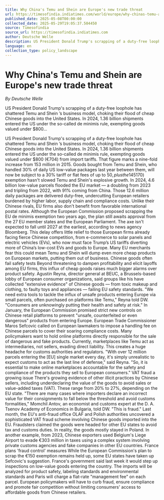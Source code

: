 ```yaml
---
title: Why China's Temu and Shein are Europe's new trade threat
url: https://timesofindia.indiatimes.com/world/europe/why-chinas-temu-and-shein-are-europes-new-trade-threat/articleshow/120991025.cms
published_date: 2025-05-08T00:00:00
collected_date: 2025-05-29T19:05:37.504450
source: Timesofindia
source_url: https://timesofindia.indiatimes.com
author: Deutsche Welle
description: US President Donald Trump's scrapping of a duty-free loophole has shattered Temu and Shein ’s business model, choking their flood of cheap Chinese goods into the United States. In 2024, 1.36 billion shipments entered the US under the so-called de minimis rule, exempting goods valued under $800...
language: en
collection_type: policy_landscape
---
```


# Why China's Temu and Shein are Europe's new trade threat

*By Deutsche Welle*

US President Donald Trump's scrapping of a duty-free loophole has shattered Temu and Shein ’s business model, choking their flood of cheap Chinese goods into the United States. In 2024, 1.36 billion shipments entered the US under the so-called de minimis rule, exempting goods valued under $800...

US President Donald Trump's scrapping of a duty-free loophole has shattered Temu and Shein ’s business model, choking their flood of cheap Chinese goods into the United States. In 2024, 1.36 billion shipments entered the US under the so-called de minimis rule, exempting goods valued under $800 (€704) from import tariffs. That figure marks a nine-fold increase from 153 million in 2015. Goods bought from Temu and Shein, who handled 30% of daily US low-value packages last year between them, will now be subject to a 30% tariff or flat fees of up to $50, plus the 145% tariff on imports from China levied by Trump last month. Poll Should the EU implement stricter customs protocols for low-value parcels? With prices to US consumers more than doubling, these retailers' profit margins are crumbling. So, Temu and Shein will likely double down on Europe, exploiting the European Union 's de minimis loophole to sustain their low-cost model. Europe plans to scrap de minimis loophole Though lower than the US limit, the EU's €150 ($170) exemption hasn't slowed Temu and Shein's explosive growth. In 2024, 4.6 billion low-value parcels flooded the EU market — a doubling from 2023 and tripling from 2022, with 91% coming from China. Those 12.6 million daily packages are delivered duty-free, undercutting European retailers burdened by higher labor, supply chain and compliance costs. Unlike their Chinese rivals, EU firms also don't benefit from favorable international postal rates. Although the European Commission proposed scrapping the EU de minimis exemption two years ago, the plan still awaits approval from the 27 EU member states and the European Parliament. The axe isn't expected to fall until 2027 at the earliest, according to news agency Bloomberg. This delay offers little relief to those European firms already facing fierce Chinese competition, from e-commerce to solar panels and electric vehicles (EVs), who now must face Trump’s US tariffs diverting more of China’s low-cost EVs and goods to Europe. Many EU merchants fear this could mean Temu and Shein will dump even more cheap products on European markets, putting them out of business. Chinese goods often fail safety tests Beyond threatening to dampen profitability and elicit layoffs among EU firms, this influx of cheap goods raises much bigger alarms over product safety. Agustin Reyna, director general at BEUC, a Brussels-based lobby of European consumer organizations, said groups like his have collected "extensive evidence" of Chinese goods — from toxic makeup and clothing, to faulty toys and appliances — failing EU safety standards. "We need extra tools to tackle the influx of unsafe products entering Europe via small parcels, often purchased on platforms like Temu," Reyna told DW. "Consumers are unknowingly putting their health and safety at risk." In January, the European Commission promised strict new controls on Chinese retail platforms to prevent "unsafe, counterfeited or even dangerous" products from entering Europe. European Trade Commissioner Maros Sefcovic called on European lawmakers to impose a handling fee on Chinese parcels to cover their soaring compliance costs. Many policymakers want to hold online platforms directly responsible for the sale of dangerous and fake products. Currently, marketplaces like Temu act as intermediaries, not sellers, evading direct liability. This creates a huge headache for customs authorities and regulators. "With over 12 million parcels entering the [EU] single market every day, it's simply unrealistic to expect customs to act as the last line of defense," said Reyna. "So, it is essential to make online marketplaces accountable for the safety and compliance of the products they sell to European consumers." VAT fraud a growing issue There's growing evidence of other illicit practices by Chinese sellers, including underdeclaring the value of the goods to avoid sales or value-added taxes (VAT). These range from 20% to 27%, depending on the EU state. "There are many cases where importers declare an incorrect value for their consignments to fall below the threshold and avoid customs formalities," Momchil Antov, an economist and customs expert at the D. A. Tsenov Academy of Economics in Bulgaria, told DW. "This is fraud." Last month, the EU's anti-fraud office OLAF and Polish authorities uncovered a sophisticated VAT fraud scheme involving Chinese goods imported into the EU. Fraudsters claimed the goods were headed for other EU states to avoid tax and customs duties. In reality, the goods mostly stayed in Poland. In another example, from 2023, Chinese exporters used Belgium's Liege Airport to evade €303 million in taxes using a complex system involving private customs agencies and fake companies in other EU countries. France plans 'fraud control' measures While the European Commission's plan to scrap the €150 exemption remains held up, some EU states have taken up Sefcovic's suggestion. France's government said last week it would step up inspections on low-value goods entering the country. The imports will be analyzed for product safety, labeling standards and environmental standards and Paris will charge a flat-rate "management fee" on each parcel. European policymakers will have to curb fraud, ensure compliance and promote fair competition without limiting consumers' access to affordable goods from Chinese retailers.
